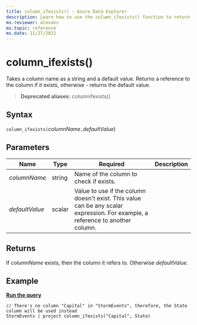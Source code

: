 ```yaml
---
title: column_ifexists() - Azure Data Explorer
description: Learn how to use the column_ifexists() function to return a reference to the column if it exists.  
ms.reviewer: alexans
ms.topic: reference
ms.date: 11/27/2022
---
```

# column_ifexists()


Takes a column name as a string and a default value. Returns a reference to the column if it exists, otherwise - returns the default value.

> **Deprecated aliases:** columnifexists()

## Syntax

`column_ifexists(`*columnName*`,`*defaultValue*)

## Parameters

| Name | Type | Required | Description |
|--|--|--|--|
| *columnName* | string | Name of the column to check if exists.|
| *defaultValue* | scalar | Value to use if the column doesn't exist. This value can be any scalar expression. For example, a reference to another column.|

## Returns

If *columnName* exists, then the column it refers to. Otherwise *defaultValue*.

## Example

[**Run the query**](https://dataexplorer.azure.com/clusters/help/databases/Samples?query=H4sIAAAAAAAAA03NSwrCQBAE0L2nKGajQiCHEE8Q9zImFWyZTIfpTnTh4Y1f3HVBveq6xuHMwrUhK1pN05ARdnEUjylAltC4lmE/M7uFCv5s91r4OtF4dH7dVVLCiZiM3ULNGbvVH8cdY9ELW/+Io/S8ibltfi+r9+T2AZ+ufQiZAAAA)

```kusto
// There's no column "Capital" in "StormEvents", therefore, the State column will be used instead
StormEvents | project column_ifexists("Capital", State)
```
